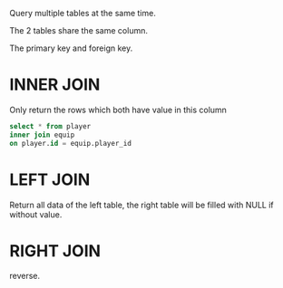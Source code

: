 Query multiple tables at the same time.

The 2 tables share the same column.

The primary key and foreign key.
# INNER JOIN
Only return the rows which both have value in this column
```SQL
select * from player
inner join equip
on player.id = equip.player_id
```
# LEFT JOIN
Return all data of the left table, the right table will be filled with NULL if without value.

# RIGHT JOIN
reverse.

